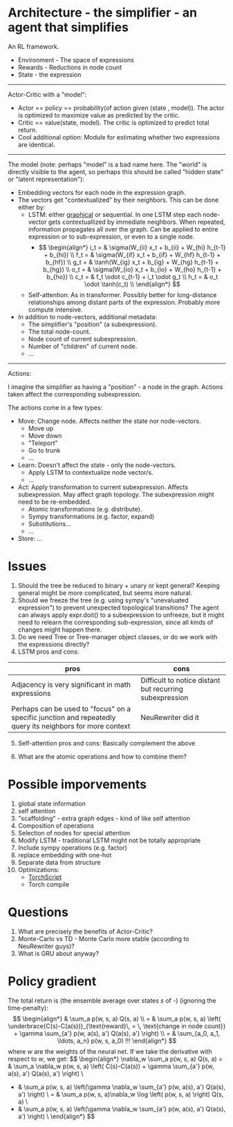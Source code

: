 # Architecture - the simplifier - an agent that simplifies

An RL framework.

*   Environment - The space of expressions
*   Rewards - Reductions in node count
*   State - the expression

--------------------------------------------

Actor-Critic with a "model":

*   Actor == policy == probability(of action given (state , model)). The actor is optimized to maximize value as predicted by the critic.
*   Critic == value(state, model). The critic is optimized to predict total return.
*   Cool additional option: Module for estimating whether two expressions are identical.

--------------------------------------------

The model (note: perhaps "model" is a bad name here. The "world" is directly visible to the agent, so perhaps this should be called "hidden state" or "latent representation"):
* Embedding vectors for each node in the expression graph.
* The vectors get "contextualized" by their neighbors. This can be done either by:
    * LSTM: either [graphical](https://aclanthology.org/P15-1150/) or sequential. In one LSTM step each node-vector gets contextuallized by immediate neighbors. When repeated, information propagates all over the graph. Can be applied to entire expression or to sub-expression, or even to a single node.
      * $$ 
        \begin{align*} 
            i_t  = & \sigma(W_{ii} x_t + b_{ii} + W_{hi} h_{t-1} + b_{hi}) \\
            f_t  = & \sigma(W_{if} x_t + b_{if} + W_{hf} h_{t-1} + b_{hf}) \\
            g_t  = & \tanh(W_{ig} x_t + b_{ig} + W_{hg} h_{t-1} + b_{hg}) \\
            o_t  = & \sigma(W_{io} x_t + b_{io} + W_{ho} h_{t-1} + b_{ho}) \\
            c_t  = & f_t \odot c_{t-1} + i_t \odot g_t \\
            h_t  = & o_t \odot \tanh(c_t) \\
        \end{align*} 
        $$
    * Self-attention: As in transformer. Possibly better for long-distance relationships among distant parts of the expression. Probably more compute intensive.
* In addition to node-vectors, additional metadata:
    * The simplifier's "position" (a subexpression).
    * The total node-count.
    * Node count of current subexpression.
    * Number of "children" of current node.
    * ...


--------------------------------------------

Actions:

I imagine the simplifier as having a "position" - a node in the graph. Actions taken affect the corresponding subexpression.

The actions come in a few types:

*   Move: Change node. Affects neither the state nor node-vectors.
    * Move up
    * Move down
    * "Teleport"
    * Go to trunk
    * ...
*   Learn: Doesn't affect the state - only the node-vectors.
    * Apply LSTM to contextualize node vector/s.
    * ...
*   Act: Apply transformation to current subexpression. Affects subexpression. May affect graph topology. The subexpression might need to be re-embedded.
    * Atomic transformations (e.g. distribute).
    * Sympy transformations (e.g. factor, expand)
    * Substitutions...
    * ...
*   Store: ...


# Issues

1. Should the tree be reduced to binary + unary or kept general? Keeping general might be more complicated, but seems more natural.
2. Should we freeze the tree (e.g. using sympy's "unevaluated expression") to prevent unexpected topological transitions? The agent can always apply expr.doit() to a subexpression to unfreeze, but it might need to relearn the corresponding sub-expression, since all kinds of changes might happen there.
3. Do we need Tree or Tree-manager object classes, or do we work with the expressions directly?
4. LSTM pros and cons:

| pros    | cons |
| -------- | ------- |
| Adjacency is very significant in math expressions | Difficult to notice distant but recurring subexpression |
| Perhaps can be used to "focus" on a specific junction and repeatedly query its neighbors for more context | NeuRewriter did it |

5. Self-attention pros and cons: Basically complement the above

<!-- | pros | cons |
| -------- | ------- |
|  |  | -->

6. What are the atomic operations and how to combine them? 

# Possible imporvements

1. global state information
2. self attention
3. "scaffolding" - extra graph edges - kind of like self attention
4. Composition of operations
5. Selection of nodes for special attention
6. Modify LSTM - traditional LSTM might not be totally appropriate
7. Include sympy operations (e.g. factor)
8. replace embedding with one-hot
9. Separate data from structure
10. Optimizations:
    * [TorchScript](https://medium.com/@hihuaweizhu/key-points-to-grasp-for-torchscript-beginners-c02cf94aaa50)
    * Torch compile


# Questions

1. What are precisely the benefits of Actor-Critic?
2. Monte-Carlo vs TD - Monte Carlo more stable (according to NeuRewriter guys)?
3. What is GRU about anyway?


# Policy gradient

The total return is (the ensemble average over states $s$ of -) (ignoring the time-penalty):
$$ 
\begin{align*}
& \sum_a p(w, s, a) Q(s, a) \\
= &  \sum_a p(w, s, a) \left( \underbrace{C(s)-C(a(s))}_{\text{reward}\, = \, \text{change in node count}} + 
\gamma \sum_{a'} p(w, a(s), a') Q(a(s), a') \right) \\
= &  \sum_{a_0, a_1, \ldots, a_n} p(w, s, a_0) !!!
\end{align*}
$$
where $w$ are the weights of the neural net. If we take the derivative with respect to $w$, we get:
$$
\begin{align*}
\nabla_w \sum_a p(w, s, a) Q(s, a)  = & 
 \sum_a \nabla_w p(w, s, a) \left( C(s)-C(a(s)) + \gamma \sum_{a'} p(w, a(s), a') Q(a(s), a') \right) \\
+ &  \sum_a  p(w, s, a) \left(\gamma \nabla_w \sum_{a'} p(w, a(s), a') Q(a(s), a') \right) \\
= & \sum_a p(w, s, a)\nabla_w \log \left( p(w, s, a) \right)  Q(s, a) \\
+ &  \sum_a  p(w, s, a) \left(\gamma \nabla_w \sum_{a'} p(w, a(s), a') Q(a(s), a') \right) \\
\end{align*}
$$